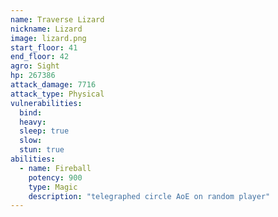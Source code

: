 ```yaml
---
name: Traverse Lizard
nickname: Lizard
image: lizard.png
start_floor: 41
end_floor: 42
agro: Sight
hp: 267386
attack_damage: 7716
attack_type: Physical
vulnerabilities:
  bind: 
  heavy: 
  sleep: true
  slow: 
  stun: true
abilities:
  - name: Fireball
    potency: 900
    type: Magic
    description: "telegraphed circle AoE on random player"
---
```

